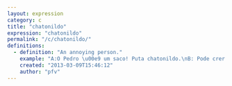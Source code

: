 ```yaml
---
layout: expression
category: c
title: "chatonildo"
expression: "chatonildo"
permalink: "/c/chatonildo/"
definitions:
  - definition: "An annoying person."
    example: "A:O Pedro \u00e9 um saco! Puta chatonildo.\nB: Pode crer! O cara \u00e9 um [mala](/m/mala/)"
    created: "2013-03-09T15:46:12"
    author: "pfv"
---
```

